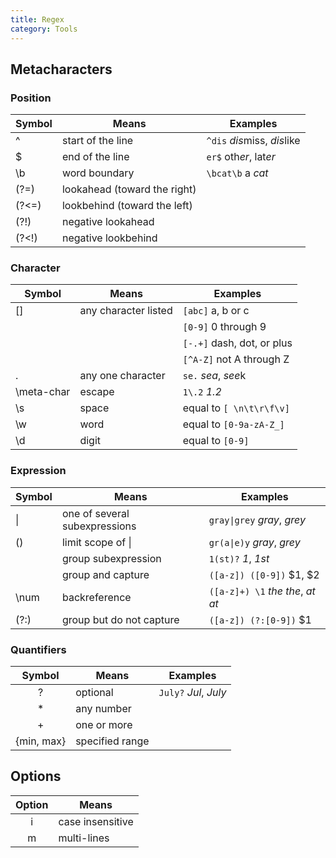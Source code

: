 ```yaml
---
title: Regex
category: Tools
---
```


## Metacharacters

### Position

| Symbol | Means                        | Examples                    |
| ------ | ---------------------------- | --------------------------- |
| ^      | start of the line            | `^dis` *dis*miss, *dis*like |
| $      | end of the line              | `er$` oth*er*, lat*er*      |
| \b     | word boundary                | `\bcat\b` a _cat_           |
| (?=)   | lookahead (toward the right) |                             |
| (?<=)  | lookbehind (toward the left) |                             |
| (?!)   | negative lookahead           |                             |
| (?<!)  | negative lookbehind          |                             |

### Character

| Symbol     | Means                | Examples                   |
| ---------- | -------------------- | -------------------------- |
| []         | any character listed | `[abc]` a, b or c          |
|            |                      | `[0-9]` 0 through 9        |
|            |                      | `[-.+]` dash, dot, or plus |
|            |                      | `[^A-Z]` not A through Z   |
| .          | any one character    | `se.` _sea_, *see*k        |
| \meta-char | escape               | `1\.2` _1.2_               |
| \s         | space                | equal to `[ \n\t\r\f\v]`   |
| \w         | word                 | equal to `[0-9a-zA-Z_]`    |
| \d         | digit                | equal to `[0-9] `          |

### Expression

| Symbol | Means                         | Examples                         |
| ------ | ----------------------------- | -------------------------------- |
| \|     | one of several subexpressions | `gray\|grey` _gray_, _grey_      |
| ()     | limit scope of \|             | `gr(a\|e)y` _gray_, _grey_       |
|        | group subexpression           | `1(st)?` _1_, _1st_              |
|        | group and capture             | `([a-z]) ([0-9])` \$1, \$2       |
| \num   | backreference                 | `([a-z]+) \1` _the the_, _at at_ |
| (?:)   | group but do not capture      | `([a-z]) (?:[0-9])` $1           |

### Quantifiers

|   Symbol   | Means           | Examples              |
| :--------: | --------------- | --------------------- |
|     ?      | optional        | `July?` _Jul_, _July_ |
|     \*     | any number      |                       |
|     +      | one or more     |                       |
| {min, max} | specified range |                       |

## Options

| Option | Means            |
| :----: | ---------------- |
|   i    | case insensitive |
|   m    | multi-lines      |
